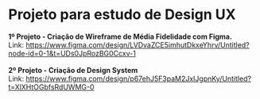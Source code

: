 # Projeto para estudo de Design UX

<b>1º Projeto - Criação de Wireframe de Média Fidelidade com Figma.</b>
<br>
Link: https://www.figma.com/design/LVDvaZCE5imhutDkxeYhrv/Untitled?node-id=0-1&t=UDs0JpRozBG0Ccxv-1
<br>
<br>
<b>2º Projeto - Criação de Design System</b>
<br>
Link: https://www.figma.com/design/p67ehJ5F3paM2JxIJgpnKy/Untitled?t=XlXHtOGbfsRdUWMG-0
